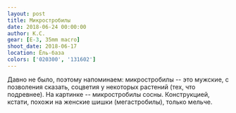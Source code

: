 ```yaml
---
layout: post
title: Микростробилы
date: 2018-06-24 00:00:00
author: К.С.
gear: [E-3, 35mm macro]
shoot_date: 2018-06-17
location: Ёль-база
colors: ['020300', '131602']
---
```

Давно не было, поэтому напоминаем: микростробилы -- это мужские, с позволения сказать, соцветия у некоторых растений (тех, что подревнее). На картинке -- микростробилы сосны. Конструкцией, кстати, похожи на женские шишки (мегастробилы), только мельче.
